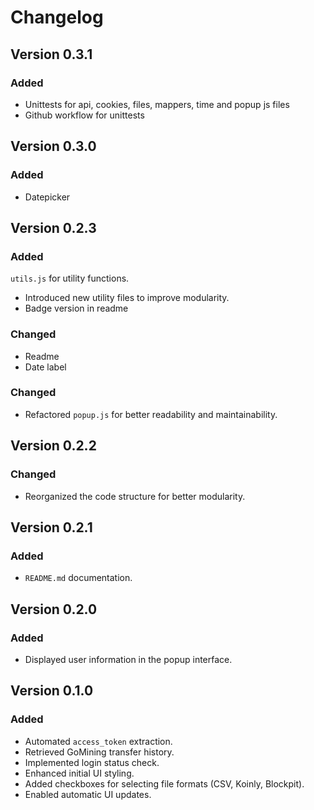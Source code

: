# Changelog

## Version 0.3.1
### Added
- Unittests for api, cookies, files, mappers, time and popup js files
- Github workflow for unittests

## Version 0.3.0
### Added
- Datepicker

## Version 0.2.3
### Added
   `utils.js` for utility functions.
- Introduced new utility files to improve modularity.
- Badge version in readme

### Changed
- Readme
- Date label

### Changed
- Refactored `popup.js` for better readability and maintainability.

## Version 0.2.2
### Changed
- Reorganized the code structure for better modularity.

## Version 0.2.1
### Added
- `README.md` documentation.

## Version 0.2.0
### Added
- Displayed user information in the popup interface.

## Version 0.1.0
### Added
- Automated `access_token` extraction.
- Retrieved GoMining transfer history.
- Implemented login status check.
- Enhanced initial UI styling.
- Added checkboxes for selecting file formats (CSV, Koinly, Blockpit).
- Enabled automatic UI updates.
